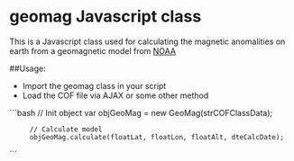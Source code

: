 # geomag Javascript class
This is a Javascript class used for calculating the magnetic anomalities
on earth from a geomagnetic model from [NOAA](https://www.ncei.noaa.gov/products/world-magnetic-model)

##Usage:
- Import the geomag class in your script
- Load the COF file via AJAX or some other method

´´´bash
         // Init object
         var objGeoMag = new GeoMag(strCOFClassData);

         // Calculate model
         objGeoMag.calculate(floatLat, floatLon, floatAlt, dteCalcDate);

´´´